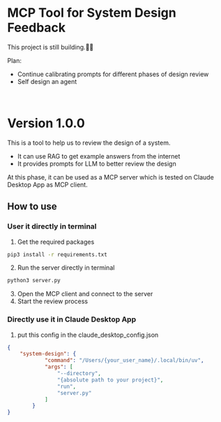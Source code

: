 # MCP Tool for System Design Feedback
This project is still building.👷‍♂️

Plan:
- Continue calibrating prompts for different phases of design review
- Self design an agent
</br>

# Version 1.0.0
This is a tool to help us to review the design of a system.
- It can use RAG to get example answers from the internet
- It provides prompts for LLM to better review the design

At this phase, it can be used as a MCP server which is tested on Claude Desktop App as MCP client.

## How to use
### User it directly in terminal
1. Get the required packages
```bash
pip3 install -r requirements.txt
```
2. Run the server directly in terminal
```bash
python3 server.py
```
3. Open the MCP client and connect to the server
4. Start the review process
### Directly use it in Claude Desktop App
1. put this config in the claude_desktop_config.json
```json
{
    "system-design": {
            "command": "/Users/{your_user_name}/.local/bin/uv",
            "args": [
                "--directory",
                "{absolute path to your project}",
                "run",
                "server.py"
            ]
        }
}
```